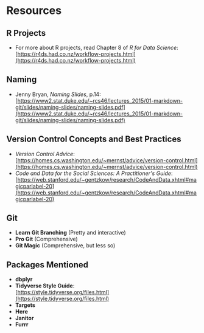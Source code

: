 # Resources

## R Projects
- For more about R projects, read Chapter 8 of *R for Data Science*:  
  [https://r4ds.had.co.nz/workflow-projects.html](https://r4ds.had.co.nz/workflow-projects.html)

## Naming
- Jenny Bryan, *Naming Slides*, p.14:  
  [https://www2.stat.duke.edu/~rcs46/lectures_2015/01-markdown-git/slides/naming-slides/naming-slides.pdf](https://www2.stat.duke.edu/~rcs46/lectures_2015/01-markdown-git/slides/naming-slides/naming-slides.pdf)

## Version Control Concepts and Best Practices
- *Version Control Advice*:  
  [https://homes.cs.washington.edu/~mernst/advice/version-control.html](https://homes.cs.washington.edu/~mernst/advice/version-control.html)  
- *Code and Data for the Social Sciences: A Practitioner's Guide*:  
  [https://web.stanford.edu/~gentzkow/research/CodeAndData.xhtml#magicparlabel-20](https://web.stanford.edu/~gentzkow/research/CodeAndData.xhtml#magicparlabel-20)

## Git
- **Learn Git Branching** (Pretty and interactive)  
- **Pro Git** (Comprehensive)  
- **Git Magic** (Comprehensive, but less so)  

## Packages Mentioned
- **dbplyr**  
- **Tidyverse Style Guide**:  
  [https://style.tidyverse.org/files.html](https://style.tidyverse.org/files.html)  
- **Targets**  
- **Here**  
- **Janitor**  
- **Furrr**  
